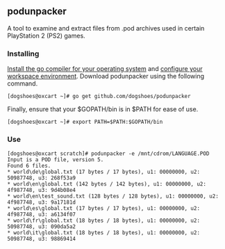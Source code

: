 ## podunpacker

A tool to examine and extract files from .pod archives used in certain PlayStation 2 (PS2) games.

### Installing

[Install the go compiler for your operating system](http://golang.org/doc/install) and [configure your workspace environment](http://golang.org/doc/install#gopath).  Download podunpacker using the following command.

```ShellSession
[dogshoes@oxcart ~]# go get github.com/dogshoes/podunpacker
```

Finally, ensure that your $GOPATH/bin is in $PATH for ease of use.

```ShellSession
[dogshoes@oxcart ~]# export PATH=$PATH:$GOPATH/bin
```

### Use

```ShellSession
[dogshoes@oxcart scratch]# podunpacker -e /mnt/cdrom/LANGUAGE.POD 
Input is a POD file, version 5.
Found 6 files.
* world\de\global.txt (17 bytes / 17 bytes), u1: 00000000, u2: 50987748, u3: 268f53a9
* world\en\global.txt (142 bytes / 142 bytes), u1: 00000000, u2: 4f987748, u3: 9d4b08e4
* world\en\test_sound.txt (128 bytes / 128 bytes), u1: 00000000, u2: 4f987748, u3: 9a17181d
* world\es\global.txt (17 bytes / 17 bytes), u1: 00000000, u2: 4f987748, u3: a6134f07
* world\fr\global.txt (18 bytes / 18 bytes), u1: 00000000, u2: 50987748, u3: 090da5a2
* world\it\global.txt (18 bytes / 18 bytes), u1: 00000000, u2: 50987748, u3: 98869414 
```
